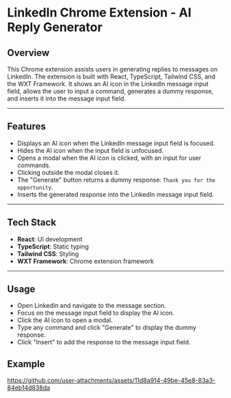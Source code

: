 # LinkedIn Chrome Extension - AI Reply Generator

## Overview

This Chrome extension assists users in generating replies to messages on LinkedIn. The extension is built with React, TypeScript, Tailwind CSS, and the WXT Framework. It shows an AI icon in the LinkedIn message input field, allows the user to input a command, generates a dummy response, and inserts it into the message input field.

---

## Features

- Displays an AI icon when the LinkedIn message input field is focused.
- Hides the AI icon when the input field is unfocused.
- Opens a modal when the AI icon is clicked, with an input for user commands.
- Clicking outside the modal closes it.
- The "Generate" button returns a dummy response: `Thank you for the opportunity`.
- Inserts the generated response into the LinkedIn message input field.

---

## Tech Stack

- **React**: UI development
- **TypeScript**: Static typing
- **Tailwind CSS**: Styling
- **WXT Framework**: Chrome extension framework

---

## Usage

- Open LinkedIn and navigate to the message section.
- Focus on the message input field to display the AI icon.
- Click the AI icon to open a modal.
- Type any command and click "Generate" to display the dummy response.
- Click "Insert" to add the response to the message input field.

## Example


https://github.com/user-attachments/assets/11d8a914-49be-45e8-83a3-84eb14d838da




